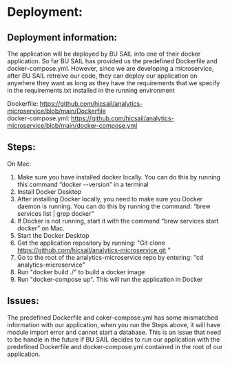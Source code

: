 # Deployment:

## Deployment information:
The application will be deployed by BU SAIL into one of their docker application. So far BU SAIL has provided us the predefined
Dockerfile and docker-compose.yml. However, since we are developing a microservice, after BU SAIL retreive our code, they can deploy
our application on anywhere they want as long as they have the requirements that we specify in the requirements.txt installed in the running environment

Dockerfile: https://github.com/hicsail/analytics-microservice/blob/main/Dockerfile  
docker-compose.yml: https://github.com/hicsail/analytics-microservice/blob/main/docker-compose.yml



## Steps:
On Mac:
1. Make sure you have installed docker locally. You can do this by running this command “docker --version” in a terminal
2. Install Docker Desktop
3. After installing Docker locally, you need to make sure you Docker daemon is running. You can do this by running the command: 
“brew services list | grep docker”
4. If Docker is not running, start it with the command “brew services start docker” on Mac.
5. Start the Docker Desktop
6. Get the application repository by running: "Git clone https://github.com/hicsail/analytics-microservice.git "
7. Go to the root of the analytics-microservice repo by entering: "cd analytics-microservice"
8. Run "docker build ./" to build a docker image
9. Run "docker-compose up". This will run the application in Docker



## Issues:
The predefined Dockerfile and coker-compose.yml has some mismatched information with our application, when you run the Steps above, 
it will have module import error and cannot start a database. This is an issue that need to be handle in the future if BU SAIL decides
to run our application with the predefined Dockerfile and docker-compose.yml contained in the root of our application.
